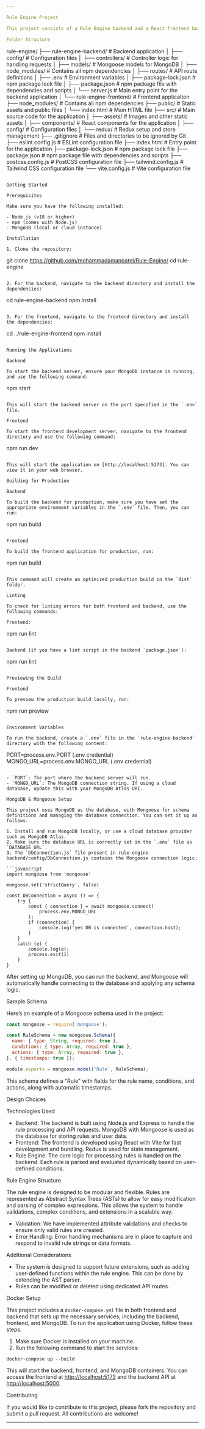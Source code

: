 ```yaml
---

Rule Engine Project

This project consists of a Rule Engine backend and a React frontend built with Vite. The backend handles the rule processing logic, while the frontend provides an interactive user interface for users to interact with the engine.

Folder Structure

```
rule-engine/
├── rule-engine-backend/       # Backend application
│   ├── config/                # Configuration files
│   ├── controllers/           # Controller logic for handling requests
│   ├── models/                # Mongoose models for MongoDB
│   ├── node_modules/          # Contains all npm dependencies
│   ├── routes/                # API route definitions
│   ├── .env                   # Environment variables
│   ├── package-lock.json      # npm package lock file
│   ├── package.json           # npm package file with dependencies and scripts
│   └── server.js              # Main entry point for the backend application
│
└── rule-engine-frontend/      # Frontend application
    ├── node_modules/          # Contains all npm dependencies
    ├── public/                # Static assets and public files
    │   └── index.html         # Main HTML file
    ├── src/                   # Main source code for the application
    │   ├── assets/            # Images and other static assets
    │   ├── components/        # React components for the application
    │   ├── config/            # Configuration files
    │   └── redux/             # Redux setup and store management
    ├── .gitignore             # Files and directories to be ignored by Git
    ├── eslint.config.js       # ESLint configuration file
    ├── index.html             # Entry point for the application
    ├── package-lock.json      # npm package lock file
    ├── package.json           # npm package file with dependencies and scripts
    ├── postcss.config.js      # PostCSS configuration file
    ├── tailwind.config.js     # Tailwind CSS configuration file
    └── vite.config.js         # Vite configuration file
```

Getting Started

Prerequisites

Make sure you have the following installed:

- Node.js (v18 or higher)
- npm (comes with Node.js)
- MongoDB (local or cloud instance)

Installation

1. Clone the repository:

   ```
   git clone https://github.com/mohammadamanpatel/Rule-Engine/
   cd rule-engine
   ```

2. For the backend, navigate to the backend directory and install the dependencies:

   ```
   cd rule-engine-backend
   npm install
   ```

3. For the frontend, navigate to the frontend directory and install the dependencies:

   ```
   cd ../rule-engine-frontend
   npm install
   ```

Running the Applications

Backend

To start the backend server, ensure your MongoDB instance is running, and use the following command:

```
npm start
```

This will start the backend server on the port specified in the `.env` file.

Frontend

To start the frontend development server, navigate to the frontend directory and use the following command:

```
npm run dev
```

This will start the application on [http://localhost:5173]. You can view it in your web browser.

Building for Production

Backend

To build the backend for production, make sure you have set the appropriate environment variables in the `.env` file. Then, you can run:

```
npm run build
```

Frontend

To build the frontend application for production, run:

```
npm run build
```

This command will create an optimized production build in the `dist` folder.

Linting

To check for linting errors for both frontend and backend, use the following commands:

Frontend:

```
npm run lint
```

Backend (if you have a lint script in the backend `package.json`):

```
npm run lint
```

Previewing the Build

Frontend

To preview the production build locally, run:

```
npm run preview
```

Environment Variables

To run the backend, create a `.env` file in the `rule-engine-backend` directory with the following content:

```
PORT=process.env.PORT (.env credential)
MONGO_URL=process.env.MONGO_URL (.env credential)
```

- `PORT`: The port where the backend server will run.
- `MONGO_URL`: The MongoDB connection string. If using a cloud database, update this with your MongoDB Atlas URI.

MongoDB & Mongoose Setup

This project uses MongoDB as the database, with Mongoose for schema definitions and managing the database connection. You can set it up as follows:

1. Install and run MongoDB locally, or use a cloud database provider such as MongoDB Atlas.
2. Make sure the database URL is correctly set in the `.env` file as `DATABASE_URL`.
3. The `DbConnection.js` file present in rule-engine-backend/config/DbConnection.js contains the Mongoose connection logic:

```javascript
import mongoose from 'mongoose'

mongoose.set('strictQuery', false)

const DBConnection = async () => {
    try {
        const { connection } = await mongoose.connect(
            process.env.MONGO_URL
        );
        if (connection) {
            console.log('yes DB is connected', connection.host);
        }
    }
    catch (e) {
        console.log(e);
        process.exit(1)
    }
}
```

After setting up MongoDB, you can run the backend, and Mongoose will automatically handle connecting to the database and applying any schema logic.

Sample Schema

Here’s an example of a Mongoose schema used in the project:

```javascript
const mongoose = require('mongoose');

const RuleSchema = new mongoose.Schema({
  name: { type: String, required: true },
  conditions: { type: Array, required: true },
  actions: { type: Array, required: true },
}, { timestamps: true });

module.exports = mongoose.model('Rule', RuleSchema);
```

This schema defines a "Rule" with fields for the rule name, conditions, and actions, along with automatic timestamps.

Design Choices

Technologies Used

- Backend: The backend is built using Node.js and Express to handle the rule processing and API requests. MongoDB with Mongoose is used as the database for storing rules and user data.
- Frontend: The frontend is developed using React with Vite for fast development and bundling. Redux is used for state management.
- Rule Engine: The core logic for processing rules is handled on the backend. Each rule is parsed and evaluated dynamically based on user-defined conditions.

Rule Engine Structure

The rule engine is designed to be modular and flexible. Rules are represented as Abstract Syntax Trees (ASTs) to allow for easy modification and parsing of complex expressions. This allows the system to handle validations, complex conditions, and extensions in a scalable way.

- Validation: We have implemented attribute validations and checks to ensure only valid rules are created.
- Error Handling: Error handling mechanisms are in place to capture and respond to invalid rule strings or data formats.

Additional Considerations

- The system is designed to support future extensions, such as adding user-defined functions within the rule engine. This can be done by extending the AST parser.
- Rules can be modified or deleted using dedicated API routes.

Docker Setup

This project includes a `docker-compose.yml` file in both frontend and backend that sets up the necessary services, including the backend, frontend, and MongoDB. To run the application using Docker, follow these steps:

1. Make sure Docker is installed on your machine.
2. Run the following command to start the services:

```
docker-compose up --build
```

This will start the backend, frontend, and MongoDB containers. You can access the frontend at [http://localhost:5173](http://localhost:5173) and the backend API at [http://localhost:5000](http://localhost:5000).

Contributing

If you would like to contribute to this project, please fork the repository and submit a pull request. All contributions are welcome!

---
```


